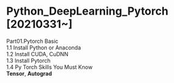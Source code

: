 # Python_DeepLearning_Pytorch [20210331~]


Part01.Pytorch Basic<br>
     1.1 Install Python or Anaconda<br>
      1.2 Install CUDA, CuDNN<br>
      1.3 Install Pytorch<br>
      1.4 Py Torch Skills You Must Know<br>
            **Tensor**, **Autograd**
